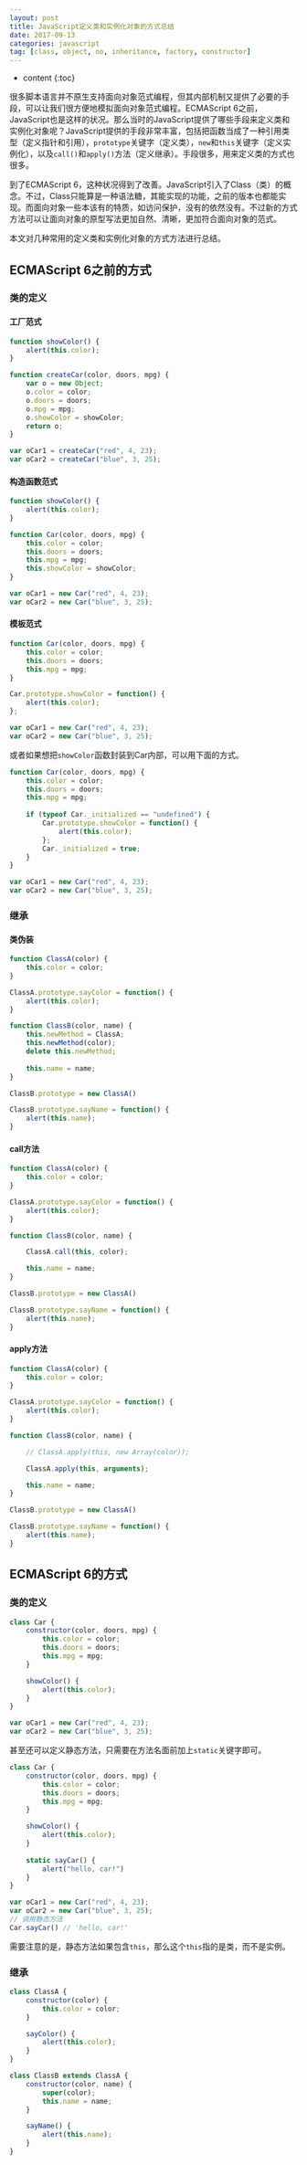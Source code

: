 ```yaml
---
layout: post
title: JavaScript定义类和实例化对象的方式总结
date: 2017-09-13
categories: javascript
tag: [class, object, oo, inheritance, factory, constructor]
---
```


* content
{:toc}

很多脚本语言并不原生支持面向对象范式编程，但其内部机制又提供了必要的手段，可以让我们很方便地模拟面向对象范式编程。ECMAScript 6之前，JavaScript也是这样的状况。那么当时的JavaScript提供了哪些手段来定义类和实例化对象呢？JavaScript提供的手段非常丰富，包括把函数当成了一种引用类型（定义指针和引用），```prototype```关键字（定义类），```new```和```this```关键字（定义实例化），以及```call()```和```apply()```方法（定义继承）。手段很多，用来定义类的方式也很多。

到了ECMAScript 6，这种状况得到了改善。JavaScript引入了Class（类）的概念。不过，Class只能算是一种语法糖，其能实现的功能，之前的版本也都能实现。而面向对象一些本该有的特质，如访问保护，没有的依然没有。不过新的方式方法可以让面向对象的原型写法更加自然、清晰，更加符合面向对象的范式。

本文对几种常用的定义类和实例化对象的方式方法进行总结。



## ECMAScript 6之前的方式
### 类的定义

#### 工厂范式

```javascript
function showColor() {
    alert(this.color);
}

function createCar(color, doors, mpg) {
    var o = new Object;
    o.color = color;
    o.doors = doors;
    o.mpg = mpg;
    o.showColor = showColor;
    return o;
}

var oCar1 = createCar("red", 4, 23);
var oCar2 = createCar("blue", 3, 25);
```

#### 构造函数范式

```javascript
function showColor() {
    alert(this.color);
}

function Car(color, doors, mpg) {
    this.color = color;
    this.doors = doors;
    this.mpg = mpg;
    this.showColor = showColor;
}

var oCar1 = new Car("red", 4, 23);
var oCar2 = new Car("blue", 3, 25);
```

#### 模板范式

```javascript
function Car(color, doors, mpg) {
    this.color = color;
    this.doors = doors;
    this.mpg = mpg;
}

Car.prototype.showColor = function() {
    alert(this.color);
};

var oCar1 = new Car("red", 4, 23);
var oCar2 = new Car("blue", 3, 25);
```

或者如果想把```showColor```函数封装到Car内部，可以用下面的方式。
```javascript
function Car(color, doors, mpg) {
    this.color = color;
    this.doors = doors;
    this.mpg = mpg;
	
    if (typeof Car._initialized == "undefined") {
        Car.prototype.showColor = function() {
            alert(this.color);
        };
        Car._initialized = true;
    }
}

var oCar1 = new Car("red", 4, 23);
var oCar2 = new Car("blue", 3, 25);
```

### 继承

#### 类伪装

```javascript
function ClassA(color) {
    this.color = color;
}

ClassA.prototype.sayColor = function() {
    alert(this.color);
}

function ClassB(color, name) {
    this.newMethod = ClassA;
    this.newMethod(color);
    delete this.newMethod;
	
    this.name = name;
}

ClassB.prototype = new ClassA()

ClassB.prototype.sayName = function() {
    alert(this.name);
}
```

#### call方法

```javascript
function ClassA(color) {
    this.color = color;
}

ClassA.prototype.sayColor = function() {
    alert(this.color);
}

function ClassB(color, name) {

    ClassA.call(this, color);

    this.name = name;
}

ClassB.prototype = new ClassA()

ClassB.prototype.sayName = function() {
    alert(this.name);
}
```

#### apply方法

```javascript
function ClassA(color) {
    this.color = color;
}

ClassA.prototype.sayColor = function() {
    alert(this.color);
}

function ClassB(color, name) {

	// ClassA.apply(this, new Array(color));

    ClassA.apply(this, arguments);

    this.name = name;
}

ClassB.prototype = new ClassA()

ClassB.prototype.sayName = function() {
    alert(this.name);
}
```

## ECMAScript 6的方式

### 类的定义

```javascript
class Car {
    constructor(color, doors, mpg) {
        this.color = color;
        this.doors = doors;
        this.mpg = mpg;
    }

    showColor() {
        alert(this.color);
    }
}

var oCar1 = new Car("red", 4, 23);
var oCar2 = new Car("blue", 3, 25);
```

甚至还可以定义静态方法，只需要在方法名面前加上```static```关键字即可。

```javascript
class Car {
    constructor(color, doors, mpg) {
        this.color = color;
        this.doors = doors;
        this.mpg = mpg;
    }

    showColor() {
        alert(this.color);
    }
	
    static sayCar() {
        alert("hello, car!")
    }	
}

var oCar1 = new Car("red", 4, 23);
var oCar2 = new Car("blue", 3, 25);
// 调用静态方法
Car.sayCar() // 'hello, car!'
```
需要注意的是，静态方法如果包含```this```，那么这个```this```指的是类，而不是实例。

### 继承

```javascript
class ClassA {
    constructor(color) {
        this.color = color;
    }

    sayColor() {
        alert(this.color);
    }
}

class ClassB extends ClassA {
    constructor(color, name) {
        super(color);
        this.name = name;
    }

    sayName() {
        alert(this.name);
    }
}
```
